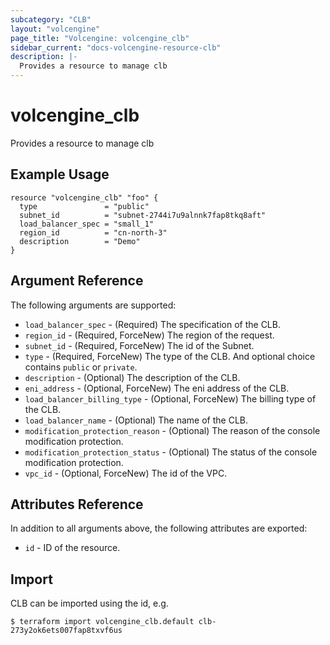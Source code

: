 ```yaml
---
subcategory: "CLB"
layout: "volcengine"
page_title: "Volcengine: volcengine_clb"
sidebar_current: "docs-volcengine-resource-clb"
description: |-
  Provides a resource to manage clb
---
```

# volcengine_clb
Provides a resource to manage clb
## Example Usage
```hcl
resource "volcengine_clb" "foo" {
  type               = "public"
  subnet_id          = "subnet-2744i7u9alnnk7fap8tkq8aft"
  load_balancer_spec = "small_1"
  region_id          = "cn-north-3"
  description        = "Demo"
}
```
## Argument Reference
The following arguments are supported:
* `load_balancer_spec` - (Required) The specification of the CLB.
* `region_id` - (Required, ForceNew) The region of the request.
* `subnet_id` - (Required, ForceNew) The id of the Subnet.
* `type` - (Required, ForceNew) The type of the CLB. And optional choice contains `public` or `private`.
* `description` - (Optional) The description of the CLB.
* `eni_address` - (Optional, ForceNew) The eni address of the CLB.
* `load_balancer_billing_type` - (Optional, ForceNew) The billing type of the CLB.
* `load_balancer_name` - (Optional) The name of the CLB.
* `modification_protection_reason` - (Optional) The reason of the console modification protection.
* `modification_protection_status` - (Optional) The status of the console modification protection.
* `vpc_id` - (Optional, ForceNew) The id of the VPC.

## Attributes Reference
In addition to all arguments above, the following attributes are exported:
* `id` - ID of the resource.



## Import
CLB can be imported using the id, e.g.
```
$ terraform import volcengine_clb.default clb-273y2ok6ets007fap8txvf6us
```

